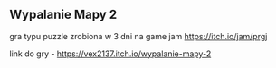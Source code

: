 ## Wypalanie Mapy 2
gra typu puzzle zrobiona w 3 dni na game jam https://itch.io/jam/prgj

link do gry - https://vex2137.itch.io/wypalanie-mapy-2
